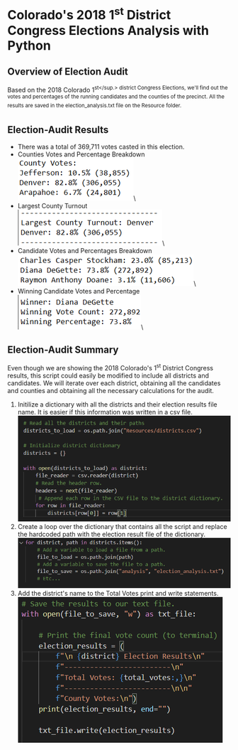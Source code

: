 # Colorado's 2018 1<sup>st</sup> District Congress Elections Analysis with Python

## Overview of Election Audit
Based on the 2018 Colorado 1<sup>st</sup.> district Congress Elections, we'll find out the votes and percentages of the running candidates and the counties of the precinct. All the results are saved in the election_analysis.txt file on the Resource folder.

## Election-Audit Results
* There was a total of 369,711 votes casted in this election.
* Counties Votes and Percentage Breakdown\
![](Resources/Counties_Votes.png)\
* Largest County Turnout\
![](Resources/Largest_Turnout.png)\
* Candidate Votes and Percentages Breakdown\
![](Resources/Candidates_Votes.png)\
* Winning Candidate Votes and Percentage\
![](Resources/Winner_Candidate.png)\

## Election-Audit Summary
Even though we are showing the 2018 Colorado's 1<sup>st</sup> District Congress results, this script could easily be modified to include all districts and candidates. We will iterate over each district, obtaining all the candidates and counties and obtaining all the necessary calculations for the audit.
1. Initilize a dictionary with all the districts and their election results file name. It is easier if this information was written in a csv file.
![](Resources/Read_Districts.png)
2. Create a loop over the dictionary that contains all the script and replace the hardcoded path with the election result file of the dictionary.
![](Resources/For_Districts.png)
3. Add the district's name to the Total Votes print and write statements.
![](Resources/Print_1.png)



